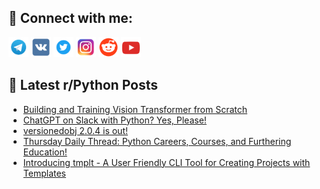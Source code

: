 ## 🔎 Connect with me:
[<img src="https://github.com/bullbesh/bullbesh/blob/main/images/Telegram.png" width="32" height="32" />](https://t.me/bullbesh)
[<img src="https://github.com/bullbesh/bullbesh/blob/main/images/VK.png" width="32" height="32" />](https://vk.com/bullbesh)
[<img src="https://github.com/bullbesh/bullbesh/blob/main/images/Twitter.png" width="32" height="32" />](https://twitter.com/bullbesh1)
[<img src="https://github.com/bullbesh/bullbesh/blob/main/images/Instagram.png" width="32" height="32" />](https://www.instagram.com/bullbesh)
[<img src="https://github.com/bullbesh/bullbesh/blob/main/images/Reddit.png" width="32" height="32" />](https://www.reddit.com/user/bullbesh)
[<img src="https://github.com/bullbesh/bullbesh/blob/main/images/YouTube.png" width="32" height="32" />](https://www.youtube.com/channel/UCtfjRs6uzgq5mfm8S06WTcg)

## 📕 Latest r/Python Posts
<!-- BLOG-POST-LIST:START -->
- [Building and Training Vision Transformer from Scratch](https://www.reddit.com/r/Python/comments/12ddc7l/building_and_training_vision_transformer_from/)
- [ChatGPT on Slack with Python? Yes, Please!](https://www.reddit.com/r/Python/comments/12dcfh6/chatgpt_on_slack_with_python_yes_please/)
- [versionedobj 2.0.4 is out!](https://www.reddit.com/r/Python/comments/12daix1/versionedobj_204_is_out/)
- [Thursday Daily Thread: Python Careers, Courses, and Furthering Education!](https://www.reddit.com/r/Python/comments/12d2l9a/thursday_daily_thread_python_careers_courses_and/)
- [Introducing tmplt - A User Friendly CLI Tool for Creating Projects with Templates](https://www.reddit.com/r/Python/comments/12d0uu8/introducing_tmplt_a_user_friendly_cli_tool_for/)
<!-- BLOG-POST-LIST:END -->
